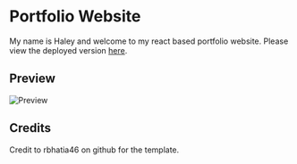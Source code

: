 # Portfolio Website

My name is Haley and welcome to my react based portfolio website. Please view the deployed version [here]( https://heparish.github.io/react-portfolio/).

## Preview
![Preview](/public/images/Screenshot_1.png)

## Credits

Credit to rbhatia46 on github for the template.

